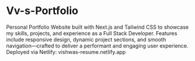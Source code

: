 # Vv-s-Portfolio
Personal Portfolio Website built with Next.js and Tailwind CSS to showcase my skills, projects, and experience as a Full Stack Developer. Features include responsive design, dynamic project sections, and smooth navigation—crafted to deliver a performant and engaging user experience. Deployed via Netlify: vishwas-resume.netlify.app
